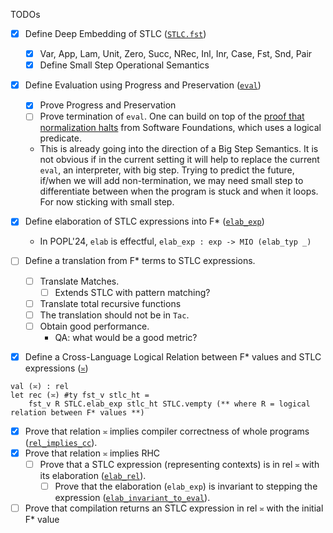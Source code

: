 TODOs
- [x] Define Deep Embedding of STLC ([`STLC.fst`](./STLC.fst))
    - [x] Var, App, Lam, Unit, Zero, Succ, NRec, Inl, Inr, Case, Fst, Snd, Pair
    - [x] Define Small Step Operational Semantics
- [x] Define Evaluation using Progress and Preservation ([`eval`](./STLC.fst))
    - [x] Prove Progress and Preservation
    - [ ] Prove termination of `eval`. One can build on top of the [proof that normalization halts](https://softwarefoundations.cis.upenn.edu/plf-current/Norm.html) from Software Foundations, which uses a logical predicate.
    - This is already going into the direction of a Big Step Semantics. It is not obvious if in the
          current setting it will help to replace the current `eval`, an interpreter, with big step. Trying to
          predict the future, if/when we will add non-termination, we may need small step to differentiate
          between when the program is stuck and when it loops. For now sticking with small step.
- [x] Define elaboration of STLC expressions into F* ([`elab_exp`](./STLC.fst))
    * In POPL'24, `elab` is effectful, `elab_exp : exp -> MIO (elab_typ _)`

- [ ] Define a translation from F* terms to STLC expressions.
    - [ ] Translate Matches.
        - [ ] Extends STLC with pattern matching?
    - [ ] Translate total recursive functions
    - [ ] The translation should not be in `Tac`. 
    - [ ] Obtain good performance.
        - QA: what would be a good metric?

- [x] Define a Cross-Language Logical Relation between F* values and STLC expressions ([`≍`](./Criteria.fst))
```fstar
val (≍) : rel
let rec (≍) #ty fst_v stlc_ht =
    fst_v R STLC.elab_exp stlc_ht STLC.vempty (** where R = logical relation between F* values **)
```
- [x] Prove that relation `≍` implies compiler correctness of whole programs ([`rel_implies_cc`](./Criteria.fst)).
- [x] Prove that relation `≍` implies RHC 
    - [ ] Prove that a STLC expression (representing contexts) is in rel `≍` with its elaboration ([`elab_rel`](./Criteria.fst)). 
        - [ ] Prove that the elaboration (`elab_exp`) is invariant to stepping the expression ([`elab_invariant_to_eval`](./STLC.fst)).    
- [ ] Prove that compilation returns an STLC expression in rel `≍` with the initial F* value
